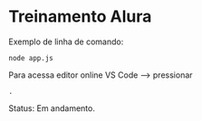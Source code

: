 # Treinamento Alura #

Exemplo de linha de comando:

```
node app.js
```

Para acessa editor online VS Code --> pressionar 

```
.
```

Status: Em andamento.

